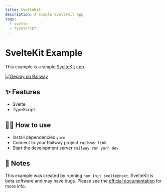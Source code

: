 ```yaml
---
title: SvelteKit
description: A simple SvelteKit app
tags:
  - svelte
  - typescript
---
```


# SvelteKit Example

This example is a simple [SvelteKit](https://kit.svelte.dev/) app.

[![Deploy on Railway](https://railway.app/button.svg)](https://railway.app/new/template/svelte-kit?referralCode=Yh2rJK)

## ✨ Features

- Svelte
- TypeScript

## 💁‍♀️ How to use

- Install dependencies `yarn`
- Connect to your Railway project `railway link`
- Start the development server `railway run yarn dev`

## 📝 Notes

This example was created by running `npm init svelte@next`. SvelteKit is beta
software and may have bugs. Please see the [official
documentation](https://kit.svelte.dev/docs) for more info.
